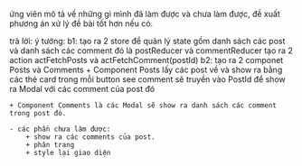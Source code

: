 ứng viên mô tả về những gì mình đã làm được và chưa làm được, đề xuất phương án xử lý đề bài tốt hơn nếu có.

trả lời:
ý tưởng:
	b1: tạo ra 2 store để quản lý state gồm danh sách các post và danh sách các comment đó là postReducer và commentReducer
			tạo ra 2 action actFetchPosts và actFetchComment(postId)
	b2: tạo ra 2 componet Posts và Comments
	+ Component Posts lấy các post về và show ra bằng các thẻ card
	trong mỗi button see comment sẽ truyền vào PostId để show ra Modal với các comment của post đó

	+ Component Comments là các Modal sẽ show ra danh sách các comment trong post đó.

	- các phần chưa làm được:
		+ show ra các comments của post.
		+ phân trang
		+ style lại giao diện

	

